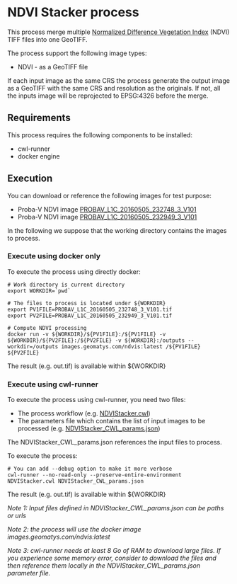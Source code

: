 # NDVI Stacker process

This process merge multiple [Normalized Difference Vegetation Index](https://en.wikipedia.org/wiki/Normalized_difference_vegetation_index) (NDVI) TIFF files into one GeoTIFF.

The process support the following image types:
* NDVI - as a GeoTIFF file

If each input image as the same CRS the process generate the output image as a GeoTIFF with the same CRS and resolution as the originals.
If not, all the inputs image will be reprojected to EPSG:4326 before the merge.

## Requirements
This process requires the following components to be installed:
* cwl-runner
* docker engine

## Execution

You can download or reference the following images for test purpose:
* Proba-V NDVI image [PROBAV_L1C_20160505_232748_3_V101](https://nexus.geomatys.com/repository/raw-public/testbed14/PROBAV_L1C_20160505_232748_3_V101.tif)
* Proba-V NDVI image [PROBAV_L1C_20160505_232949_3_V101](https://nexus.geomatys.com/repository/raw-public/testbed14/PROBAV_L1C_20160505_232949_3_V101.tif)

In the following we suppose that the working directory contains the images to process.

### Execute using docker only

To execute the process using directly docker:

    # Work directory is current directory 
    export WORKDIR=`pwd`
    
    # The files to process is located under ${WORKDIR}
    export PV1FILE=PROBAV_L1C_20160505_232748_3_V101.tif
    export PV2FILE=PROBAV_L1C_20160505_232949_3_V101.tif

    # Compute NDVI processing
    docker run -v ${WORKDIR}/${PV1FILE}:/${PV1FILE} -v ${WORKDIR}/${PV2FILE}:/${PV2FILE} -v ${WORKDIR}:/outputs --workdir=/outputs images.geomatys.com/ndvis:latest /${PV1FILE} ${PV2FILE}
    
The result (e.g. out.tif) is available within ${WORKDIR}

### Execute using cwl-runner

To execute the process using cwl-runner, you need two files:
* The process workflow (e.g. [NDVIStacker.cwl](https://raw.githubusercontent.com/Geomatys/Testbed14/master/application-packages/NDVIStacker/NDVIStacker.cwl))
* The parameters file which contains the list of input images to be processed (e.g. [NDVIStacker_CWL_params.json](https://raw.githubusercontent.com/Geomatys/Testbed14/master/application-packages/NDVIStacker/NDVIStacker_CWL_params.json))

The NDVIStacker_CWL_params.json references the input files to process.

To execute the process:

    # You can add --debug option to make it more verbose
    cwl-runner --no-read-only --preserve-entire-environment NDVIStacker.cwl NDVIStacker_CWL_params.json

The result (e.g. out.tif) is available within ${WORKDIR}

*Note 1: Input files defined in NDVIStacker_CWL_params.json can be  paths or urls*

*Note 2: the process will use the docker image images.geomatys.com/ndvis:latest*

*Note 3: cwl-runner needs at least 8 Go of RAM to download large files. If you experience some memory error, consider to download the files and then reference them locally in the NDVIStacker_CWL_params.json parameter file.*
